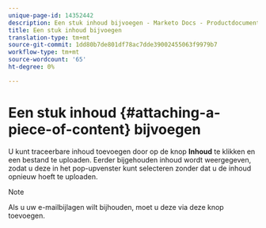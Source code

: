 ```yaml
---
unique-page-id: 14352442
description: Een stuk inhoud bijvoegen - Marketo Docs - Productdocumentatie
title: Een stuk inhoud bijvoegen
translation-type: tm+mt
source-git-commit: 1dd80b7de801df78ac7dde39002455063f9979b7
workflow-type: tm+mt
source-wordcount: '65'
ht-degree: 0%

---
```



# Een stuk inhoud {#attaching-a-piece-of-content} bijvoegen

U kunt traceerbare inhoud toevoegen door op de knop **Inhoud** te klikken en een bestand te uploaden. Eerder bijgehouden inhoud wordt weergegeven, zodat u deze in het pop-upvenster kunt selecteren zonder dat u de inhoud opnieuw hoeft te uploaden.

>[!NOTE]
>
>Als u uw e-mailbijlagen wilt bijhouden, moet u deze via deze knop toevoegen.
